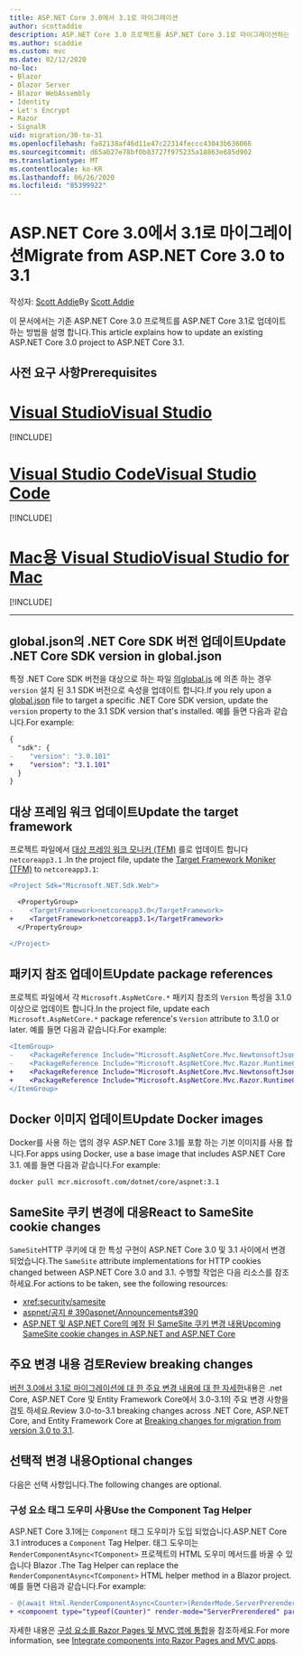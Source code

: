 ```yaml
---
title: ASP.NET Core 3.0에서 3.1로 마이그레이션
author: scottaddie
description: ASP.NET Core 3.0 프로젝트를 ASP.NET Core 3.1로 마이그레이션하는 방법에 대해 알아봅니다.
ms.author: scaddie
ms.custom: mvc
ms.date: 02/12/2020
no-loc:
- Blazor
- Blazor Server
- Blazor WebAssembly
- Identity
- Let's Encrypt
- Razor
- SignalR
uid: migration/30-to-31
ms.openlocfilehash: fa82138af46d11e47c22314feccc43043b636066
ms.sourcegitcommit: d65a027e78bf0b83727f975235a18863e685d902
ms.translationtype: MT
ms.contentlocale: ko-KR
ms.lasthandoff: 06/26/2020
ms.locfileid: "85399922"
---
```

# <a name="migrate-from-aspnet-core-30-to-31"></a><span data-ttu-id="de042-103">ASP.NET Core 3.0에서 3.1로 마이그레이션</span><span class="sxs-lookup"><span data-stu-id="de042-103">Migrate from ASP.NET Core 3.0 to 3.1</span></span>

<span data-ttu-id="de042-104">작성자: [Scott Addie](https://github.com/scottaddie)</span><span class="sxs-lookup"><span data-stu-id="de042-104">By [Scott Addie](https://github.com/scottaddie)</span></span>

<span data-ttu-id="de042-105">이 문서에서는 기존 ASP.NET Core 3.0 프로젝트를 ASP.NET Core 3.1로 업데이트 하는 방법을 설명 합니다.</span><span class="sxs-lookup"><span data-stu-id="de042-105">This article explains how to update an existing ASP.NET Core 3.0 project to ASP.NET Core 3.1.</span></span>

## <a name="prerequisites"></a><span data-ttu-id="de042-106">사전 요구 사항</span><span class="sxs-lookup"><span data-stu-id="de042-106">Prerequisites</span></span>

# <a name="visual-studio"></a>[<span data-ttu-id="de042-107">Visual Studio</span><span class="sxs-lookup"><span data-stu-id="de042-107">Visual Studio</span></span>](#tab/visual-studio)

[!INCLUDE[](~/includes/net-core-prereqs-vs-3.1.md)]

# <a name="visual-studio-code"></a>[<span data-ttu-id="de042-108">Visual Studio Code</span><span class="sxs-lookup"><span data-stu-id="de042-108">Visual Studio Code</span></span>](#tab/visual-studio-code)

[!INCLUDE[](~/includes/net-core-prereqs-vsc-3.1.md)]

# <a name="visual-studio-for-mac"></a>[<span data-ttu-id="de042-109">Mac용 Visual Studio</span><span class="sxs-lookup"><span data-stu-id="de042-109">Visual Studio for Mac</span></span>](#tab/visual-studio-mac)

[!INCLUDE[](~/includes/net-core-prereqs-mac-3.1.md)]

---

## <a name="update-net-core-sdk-version-in-globaljson"></a><span data-ttu-id="de042-110">global.json의 .NET Core SDK 버전 업데이트</span><span class="sxs-lookup"><span data-stu-id="de042-110">Update .NET Core SDK version in global.json</span></span>

<span data-ttu-id="de042-111">특정 .NET Core SDK 버전을 대상으로 하는 파일 [의global.js](/dotnet/core/tools/global-json) 에 의존 하는 경우 `version` 설치 된 3.1 SDK 버전으로 속성을 업데이트 합니다.</span><span class="sxs-lookup"><span data-stu-id="de042-111">If you rely upon a [global.json](/dotnet/core/tools/global-json) file to target a specific .NET Core SDK version, update the `version` property to the 3.1 SDK version that's installed.</span></span> <span data-ttu-id="de042-112">예를 들면 다음과 같습니다.</span><span class="sxs-lookup"><span data-stu-id="de042-112">For example:</span></span>

```diff
{
  "sdk": {
-    "version": "3.0.101"
+    "version": "3.1.101"
  }
}
```

## <a name="update-the-target-framework"></a><span data-ttu-id="de042-113">대상 프레임 워크 업데이트</span><span class="sxs-lookup"><span data-stu-id="de042-113">Update the target framework</span></span>

<span data-ttu-id="de042-114">프로젝트 파일에서 [대상 프레임 워크 모니커 (TFM)](/dotnet/standard/frameworks) 를로 업데이트 합니다 `netcoreapp3.1` .</span><span class="sxs-lookup"><span data-stu-id="de042-114">In the project file, update the [Target Framework Moniker (TFM)](/dotnet/standard/frameworks) to `netcoreapp3.1`:</span></span>

```diff
<Project Sdk="Microsoft.NET.Sdk.Web">

  <PropertyGroup>
-    <TargetFramework>netcoreapp3.0</TargetFramework>
+    <TargetFramework>netcoreapp3.1</TargetFramework>
  </PropertyGroup>

</Project>
```

## <a name="update-package-references"></a><span data-ttu-id="de042-115">패키지 참조 업데이트</span><span class="sxs-lookup"><span data-stu-id="de042-115">Update package references</span></span>

<span data-ttu-id="de042-116">프로젝트 파일에서 각 `Microsoft.AspNetCore.*` 패키지 참조의 `Version` 특성을 3.1.0 이상으로 업데이트 합니다.</span><span class="sxs-lookup"><span data-stu-id="de042-116">In the project file, update each `Microsoft.AspNetCore.*` package reference's `Version` attribute to 3.1.0 or later.</span></span> <span data-ttu-id="de042-117">예를 들면 다음과 같습니다.</span><span class="sxs-lookup"><span data-stu-id="de042-117">For example:</span></span>

```diff
<ItemGroup>
-    <PackageReference Include="Microsoft.AspNetCore.Mvc.NewtonsoftJson" Version="3.0.0" />
-    <PackageReference Include="Microsoft.AspNetCore.Mvc.Razor.RuntimeCompilation" Version="3.0.0" Condition="'$(Configuration)' == 'Debug'" />
+    <PackageReference Include="Microsoft.AspNetCore.Mvc.NewtonsoftJson" Version="3.1.1" />
+    <PackageReference Include="Microsoft.AspNetCore.Mvc.Razor.RuntimeCompilation" Version="3.1.1" Condition="'$(Configuration)' == 'Debug'" />
</ItemGroup>
```

## <a name="update-docker-images"></a><span data-ttu-id="de042-118">Docker 이미지 업데이트</span><span class="sxs-lookup"><span data-stu-id="de042-118">Update Docker images</span></span>

<span data-ttu-id="de042-119">Docker를 사용 하는 앱의 경우 ASP.NET Core 3.1를 포함 하는 기본 이미지를 사용 합니다.</span><span class="sxs-lookup"><span data-stu-id="de042-119">For apps using Docker, use a base image that includes ASP.NET Core 3.1.</span></span> <span data-ttu-id="de042-120">예를 들면 다음과 같습니다.</span><span class="sxs-lookup"><span data-stu-id="de042-120">For example:</span></span>

```console
docker pull mcr.microsoft.com/dotnet/core/aspnet:3.1
```

## <a name="react-to-samesite-cookie-changes"></a><span data-ttu-id="de042-121">SameSite 쿠키 변경에 대응</span><span class="sxs-lookup"><span data-stu-id="de042-121">React to SameSite cookie changes</span></span>

<span data-ttu-id="de042-122">`SameSite`HTTP 쿠키에 대 한 특성 구현이 ASP.NET Core 3.0 및 3.1 사이에서 변경 되었습니다.</span><span class="sxs-lookup"><span data-stu-id="de042-122">The `SameSite` attribute implementations for HTTP cookies changed between ASP.NET Core 3.0 and 3.1.</span></span> <span data-ttu-id="de042-123">수행할 작업은 다음 리소스를 참조 하세요.</span><span class="sxs-lookup"><span data-stu-id="de042-123">For actions to be taken, see the following resources:</span></span>

* <xref:security/samesite>
* [<span data-ttu-id="de042-124">aspnet/공지 # 390</span><span class="sxs-lookup"><span data-stu-id="de042-124">aspnet/Announcements#390</span></span>](https://github.com/aspnet/Announcements/issues/390)
* [<span data-ttu-id="de042-125">ASP.NET 및 ASP.NET Core의 예정 된 SameSite 쿠키 변경 내용</span><span class="sxs-lookup"><span data-stu-id="de042-125">Upcoming SameSite cookie changes in ASP.NET and ASP.NET Core</span></span>](https://devblogs.microsoft.com/aspnet/upcoming-samesite-cookie-changes-in-asp-net-and-asp-net-core/)

## <a name="review-breaking-changes"></a><span data-ttu-id="de042-126">주요 변경 내용 검토</span><span class="sxs-lookup"><span data-stu-id="de042-126">Review breaking changes</span></span>

<span data-ttu-id="de042-127">[버전 3.0에서 3.1로 마이그레이션에 대 한 주요 변경 내용에 대 한 자세한](/dotnet/core/compatibility/3.0-3.1)내용은 .net Core, ASP.NET Core 및 Entity Framework Core에서 3.0-3.1의 주요 변경 사항을 검토 하세요.</span><span class="sxs-lookup"><span data-stu-id="de042-127">Review 3.0-to-3.1 breaking changes across .NET Core, ASP.NET Core, and Entity Framework Core at [Breaking changes for migration from version 3.0 to 3.1](/dotnet/core/compatibility/3.0-3.1).</span></span>

## <a name="optional-changes"></a><span data-ttu-id="de042-128">선택적 변경 내용</span><span class="sxs-lookup"><span data-stu-id="de042-128">Optional changes</span></span>

<span data-ttu-id="de042-129">다음은 선택 사항입니다.</span><span class="sxs-lookup"><span data-stu-id="de042-129">The following changes are optional.</span></span>

### <a name="use-the-component-tag-helper"></a><span data-ttu-id="de042-130">구성 요소 태그 도우미 사용</span><span class="sxs-lookup"><span data-stu-id="de042-130">Use the Component Tag Helper</span></span>

<span data-ttu-id="de042-131">ASP.NET Core 3.1에는 `Component` 태그 도우미가 도입 되었습니다.</span><span class="sxs-lookup"><span data-stu-id="de042-131">ASP.NET Core 3.1 introduces a `Component` Tag Helper.</span></span> <span data-ttu-id="de042-132">태그 도우미는 `RenderComponentAsync<TComponent>` 프로젝트의 HTML 도우미 메서드를 바꿀 수 있습니다 Blazor .</span><span class="sxs-lookup"><span data-stu-id="de042-132">The Tag Helper can replace the `RenderComponentAsync<TComponent>` HTML helper method in a Blazor project.</span></span> <span data-ttu-id="de042-133">예를 들면 다음과 같습니다.</span><span class="sxs-lookup"><span data-stu-id="de042-133">For example:</span></span>

```diff
- @(await Html.RenderComponentAsync<Counter>(RenderMode.ServerPrerendered, new { IncrementAmount = 10 }))
+ <component type="typeof(Counter)" render-mode="ServerPrerendered" param-IncrementAmount="10" />
```

<span data-ttu-id="de042-134">자세한 내용은 [구성 요소를 Razor Pages 및 MVC 앱에 통합](/aspnet/core/blazor/components/integrate-components-into-razor-pages-and-mvc-apps?view=aspnetcore-3.1)을 참조하세요.</span><span class="sxs-lookup"><span data-stu-id="de042-134">For more information, see [Integrate components into Razor Pages and MVC apps](/aspnet/core/blazor/components/integrate-components-into-razor-pages-and-mvc-apps?view=aspnetcore-3.1).</span></span>
